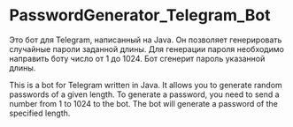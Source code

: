 # PasswordGenerator_Telegram_Bot
Это бот для Telegram, написанный на Java. Он позволяет генерировать случайные пароли заданной длины. Для генерации пароля необходимо направить боту число от 1 до 1024. Бот сгенерит пароль указанной длины.

This is a bot for Telegram written in Java. It allows you to generate random passwords of a given length. To generate a password, you need to send a number from 1 to 1024 to the bot. The bot will generate a password of the specified length.
